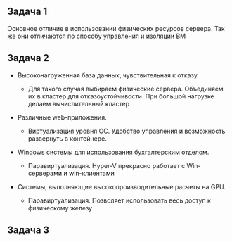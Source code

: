 ## Задача 1


Основное отличие в использовании физических ресурсов сервера. Так же они отличаются по способу управления и изоляции ВМ

## Задача 2

 - Высоконагруженная база данных, чувствительная к отказу.
	- Для такого случая выбираем физические сервера. Объединяем их в кластер для отказоустойчивости. При большой нагрузке делаем вычислительный кластер

- Различные web-приложения.
	- Виртуализация уровня ОС. Удобство управления и возможность развернуть в контейнере.
- Windows системы для использования бухгалтерским отделом.
	- Паравиртуализация. Hyper-V прекрасно работает с Win-серверами и win-клиентами
- Системы, выполняющие высокопроизводительные расчеты на GPU.
	- Паравиртуализация. Позволяет использовать весь доступ к физическому железу
	 
## Задача 3
